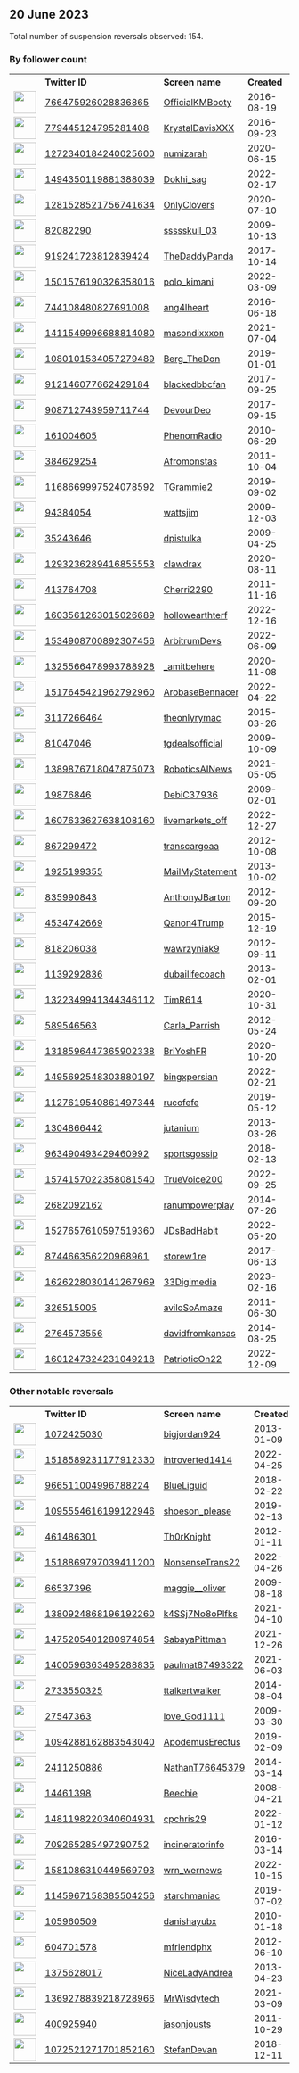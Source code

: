 
## 20 June 2023
Total number of suspension reversals observed: 154.

### By follower count
<table><tr><th></th><th align="left">Twitter ID</th><th align="left">Screen name</th>
<th align="left">Created</th><th align="left">Status</th><th align="left">Suspended</th><th align="left">Followers</th>
<tr><td><a href="https://pbs.twimg.com/profile_images/1628858706728304641/Bo1Ja5RW_normal.jpg"><img src="https://pbs.twimg.com/profile_images/1628858706728304641/Bo1Ja5RW_normal.jpg" width="40px" height="40px" align="center"/></a></td><td><a href="https://twitter.com/intent/user?user_id=766475926028836865">766475926028836865</a></td><td><a href="https://twitter.com/OfficialKMBooty">OfficialKMBooty</a></td><td>2016-08-19</td><td align="center"></td><td>2022-08-07</td><td>372082</td></tr>
<tr><td><a href="https://pbs.twimg.com/profile_images/1619407583516971008/pUXDet7T_normal.jpg"><img src="https://pbs.twimg.com/profile_images/1619407583516971008/pUXDet7T_normal.jpg" width="40px" height="40px" align="center"/></a></td><td><a href="https://twitter.com/intent/user?user_id=779445124795281408">779445124795281408</a></td><td><a href="https://twitter.com/KrystalDavisXXX">KrystalDavisXXX</a></td><td>2016-09-23</td><td align="center"></td><td>2022-08-07</td><td>130536</td></tr>
<tr><td><a href="https://pbs.twimg.com/profile_images/1551977555464314881/5ODa_6XO_normal.jpg"><img src="https://pbs.twimg.com/profile_images/1551977555464314881/5ODa_6XO_normal.jpg" width="40px" height="40px" align="center"/></a></td><td><a href="https://twitter.com/intent/user?user_id=1272340184240025600">1272340184240025600</a></td><td><a href="https://twitter.com/numizarah">numizarah</a></td><td>2020-06-15</td><td align="center"></td><td>2022-08-26</td><td>81911</td></tr>
<tr><td><a href="https://pbs.twimg.com/profile_images/1604352939748892673/01OL4_U-_normal.jpg"><img src="https://pbs.twimg.com/profile_images/1604352939748892673/01OL4_U-_normal.jpg" width="40px" height="40px" align="center"/></a></td><td><a href="https://twitter.com/intent/user?user_id=1494350119881388039">1494350119881388039</a></td><td><a href="https://twitter.com/Dokhi_sag">Dokhi_sag</a></td><td>2022-02-17</td><td align="center"></td><td>2023-03-26</td><td>78011</td></tr>
<tr><td><a href="https://pbs.twimg.com/profile_images/1665890518662799360/9K9W8p0t_normal.jpg"><img src="https://pbs.twimg.com/profile_images/1665890518662799360/9K9W8p0t_normal.jpg" width="40px" height="40px" align="center"/></a></td><td><a href="https://twitter.com/intent/user?user_id=1281528521756741634">1281528521756741634</a></td><td><a href="https://twitter.com/OnlyClovers">OnlyClovers</a></td><td>2020-07-10</td><td align="center"></td><td>2022-05-21</td><td>70655</td></tr>
<tr><td><a href="https://pbs.twimg.com/profile_images/1394664606082035715/cLMBhbnw_normal.jpg"><img src="https://pbs.twimg.com/profile_images/1394664606082035715/cLMBhbnw_normal.jpg" width="40px" height="40px" align="center"/></a></td><td><a href="https://twitter.com/intent/user?user_id=82082290">82082290</a></td><td><a href="https://twitter.com/ssssskull_03">ssssskull_03</a></td><td>2009-10-13</td><td align="center"></td><td>2023-05-12</td><td>63675</td></tr>
<tr><td><a href="https://pbs.twimg.com/profile_images/1665399878250532864/FEJWxglM_normal.jpg"><img src="https://pbs.twimg.com/profile_images/1665399878250532864/FEJWxglM_normal.jpg" width="40px" height="40px" align="center"/></a></td><td><a href="https://twitter.com/intent/user?user_id=919241723812839424">919241723812839424</a></td><td><a href="https://twitter.com/TheDaddyPanda">TheDaddyPanda</a></td><td>2017-10-14</td><td align="center"></td><td></td><td>51374</td></tr>
<tr><td><a href="https://pbs.twimg.com/profile_images/1622943407239725065/gY7FDZgD_normal.jpg"><img src="https://pbs.twimg.com/profile_images/1622943407239725065/gY7FDZgD_normal.jpg" width="40px" height="40px" align="center"/></a></td><td><a href="https://twitter.com/intent/user?user_id=1501576190326358016">1501576190326358016</a></td><td><a href="https://twitter.com/polo_kimani">polo_kimani</a></td><td>2022-03-09</td><td align="center"></td><td>2023-04-26</td><td>45642</td></tr>
<tr><td><a href="https://pbs.twimg.com/profile_images/1664044573264433153/KygO9gWo_normal.jpg"><img src="https://pbs.twimg.com/profile_images/1664044573264433153/KygO9gWo_normal.jpg" width="40px" height="40px" align="center"/></a></td><td><a href="https://twitter.com/intent/user?user_id=744108480827691008">744108480827691008</a></td><td><a href="https://twitter.com/ang4lheart">ang4lheart</a></td><td>2016-06-18</td><td align="center"></td><td>2022-10-14</td><td>42024</td></tr>
<tr><td><a href="https://pbs.twimg.com/profile_images/1448353875552083977/-YjXh572_normal.jpg"><img src="https://pbs.twimg.com/profile_images/1448353875552083977/-YjXh572_normal.jpg" width="40px" height="40px" align="center"/></a></td><td><a href="https://twitter.com/intent/user?user_id=1411549996688814080">1411549996688814080</a></td><td><a href="https://twitter.com/masondixxxon">masondixxxon</a></td><td>2021-07-04</td><td align="center"></td><td>2023-01-20</td><td>41240</td></tr>
<tr><td><a href="https://pbs.twimg.com/profile_images/1456293417433055232/FbI-WiYa_normal.jpg"><img src="https://pbs.twimg.com/profile_images/1456293417433055232/FbI-WiYa_normal.jpg" width="40px" height="40px" align="center"/></a></td><td><a href="https://twitter.com/intent/user?user_id=1080101534057279489">1080101534057279489</a></td><td><a href="https://twitter.com/Berg_TheDon">Berg_TheDon</a></td><td>2019-01-01</td><td align="center"></td><td>2023-06-12</td><td>35251</td></tr>
<tr><td><a href="https://pbs.twimg.com/profile_images/1616666879724224513/ZNk91WOh_normal.jpg"><img src="https://pbs.twimg.com/profile_images/1616666879724224513/ZNk91WOh_normal.jpg" width="40px" height="40px" align="center"/></a></td><td><a href="https://twitter.com/intent/user?user_id=912146077662429184">912146077662429184</a></td><td><a href="https://twitter.com/blackedbbcfan">blackedbbcfan</a></td><td>2017-09-25</td><td align="center"></td><td>2022-12-10</td><td>34427</td></tr>
<tr><td><a href="https://pbs.twimg.com/profile_images/1378397228465852418/BC2iAoKb_normal.jpg"><img src="https://pbs.twimg.com/profile_images/1378397228465852418/BC2iAoKb_normal.jpg" width="40px" height="40px" align="center"/></a></td><td><a href="https://twitter.com/intent/user?user_id=908712743959711744">908712743959711744</a></td><td><a href="https://twitter.com/DevourDeo">DevourDeo</a></td><td>2017-09-15</td><td align="center"></td><td></td><td>27133</td></tr>
<tr><td><a href="https://pbs.twimg.com/profile_images/696095966865154048/adtydekZ_normal.jpg"><img src="https://pbs.twimg.com/profile_images/696095966865154048/adtydekZ_normal.jpg" width="40px" height="40px" align="center"/></a></td><td><a href="https://twitter.com/intent/user?user_id=161004605">161004605</a></td><td><a href="https://twitter.com/PhenomRadio">PhenomRadio</a></td><td>2010-06-29</td><td align="center"></td><td>2023-06-14</td><td>24518</td></tr>
<tr><td><a href="https://pbs.twimg.com/profile_images/1574529978850590720/yGIlLS6v_normal.jpg"><img src="https://pbs.twimg.com/profile_images/1574529978850590720/yGIlLS6v_normal.jpg" width="40px" height="40px" align="center"/></a></td><td><a href="https://twitter.com/intent/user?user_id=384629254">384629254</a></td><td><a href="https://twitter.com/Afromonstas">Afromonstas</a></td><td>2011-10-04</td><td align="center"></td><td>2023-02-18</td><td>19844</td></tr>
<tr><td><a href="https://pbs.twimg.com/profile_images/1660379196659761152/oasiKTVy_normal.jpg"><img src="https://pbs.twimg.com/profile_images/1660379196659761152/oasiKTVy_normal.jpg" width="40px" height="40px" align="center"/></a></td><td><a href="https://twitter.com/intent/user?user_id=1168669997524078592">1168669997524078592</a></td><td><a href="https://twitter.com/TGrammie2">TGrammie2</a></td><td>2019-09-02</td><td align="center"></td><td>2023-06-15</td><td>19076</td></tr>
<tr><td><a href="https://pbs.twimg.com/profile_images/1078893424525434880/rWnigpDn_normal.jpg"><img src="https://pbs.twimg.com/profile_images/1078893424525434880/rWnigpDn_normal.jpg" width="40px" height="40px" align="center"/></a></td><td><a href="https://twitter.com/intent/user?user_id=94384054">94384054</a></td><td><a href="https://twitter.com/wattsjim">wattsjim</a></td><td>2009-12-03</td><td align="center"></td><td></td><td>17986</td></tr>
<tr><td><a href="https://pbs.twimg.com/profile_images/1332138481871593473/8B43PWXw_normal.jpg"><img src="https://pbs.twimg.com/profile_images/1332138481871593473/8B43PWXw_normal.jpg" width="40px" height="40px" align="center"/></a></td><td><a href="https://twitter.com/intent/user?user_id=35243646">35243646</a></td><td><a href="https://twitter.com/dpistulka">dpistulka</a></td><td>2009-04-25</td><td align="center"></td><td>2023-06-14</td><td>16855</td></tr>
<tr><td><a href="https://pbs.twimg.com/profile_images/1649664906046713856/O_-XysRx_normal.jpg"><img src="https://pbs.twimg.com/profile_images/1649664906046713856/O_-XysRx_normal.jpg" width="40px" height="40px" align="center"/></a></td><td><a href="https://twitter.com/intent/user?user_id=1293236289416855553">1293236289416855553</a></td><td><a href="https://twitter.com/clawdrax">clawdrax</a></td><td>2020-08-11</td><td align="center"></td><td>2022-10-15</td><td>16433</td></tr>
<tr><td><a href="https://pbs.twimg.com/profile_images/771520470885601280/kXekz2kJ_normal.jpg"><img src="https://pbs.twimg.com/profile_images/771520470885601280/kXekz2kJ_normal.jpg" width="40px" height="40px" align="center"/></a></td><td><a href="https://twitter.com/intent/user?user_id=413764708">413764708</a></td><td><a href="https://twitter.com/Cherri2290">Cherri2290</a></td><td>2011-11-16</td><td align="center">🔒</td><td>2023-06-06</td><td>16114</td></tr>
<tr><td><a href="https://pbs.twimg.com/profile_images/1633252317876166660/7Mc_KiYp_normal.jpg"><img src="https://pbs.twimg.com/profile_images/1633252317876166660/7Mc_KiYp_normal.jpg" width="40px" height="40px" align="center"/></a></td><td><a href="https://twitter.com/intent/user?user_id=1603561263015026689">1603561263015026689</a></td><td><a href="https://twitter.com/hollowearthterf">hollowearthterf</a></td><td>2022-12-16</td><td align="center"></td><td>2023-06-19</td><td>15899</td></tr>
<tr><td><a href="https://pbs.twimg.com/profile_images/1636368041188511745/CoZ-_TLh_normal.png"><img src="https://pbs.twimg.com/profile_images/1636368041188511745/CoZ-_TLh_normal.png" width="40px" height="40px" align="center"/></a></td><td><a href="https://twitter.com/intent/user?user_id=1534908700892307456">1534908700892307456</a></td><td><a href="https://twitter.com/ArbitrumDevs">ArbitrumDevs</a></td><td>2022-06-09</td><td align="center"></td><td>2023-03-28</td><td>15764</td></tr>
<tr><td><a href="https://pbs.twimg.com/profile_images/1670546308682117120/RQHS_Ovd_normal.jpg"><img src="https://pbs.twimg.com/profile_images/1670546308682117120/RQHS_Ovd_normal.jpg" width="40px" height="40px" align="center"/></a></td><td><a href="https://twitter.com/intent/user?user_id=1325566478993788928">1325566478993788928</a></td><td><a href="https://twitter.com/_amitbehere">_amitbehere</a></td><td>2020-11-08</td><td align="center"></td><td></td><td>10795</td></tr>
<tr><td><a href="https://pbs.twimg.com/profile_images/1658570063820083202/Yvy1uEjb_normal.jpg"><img src="https://pbs.twimg.com/profile_images/1658570063820083202/Yvy1uEjb_normal.jpg" width="40px" height="40px" align="center"/></a></td><td><a href="https://twitter.com/intent/user?user_id=1517645421962792960">1517645421962792960</a></td><td><a href="https://twitter.com/ArobaseBennacer">ArobaseBennacer</a></td><td>2022-04-22</td><td align="center"></td><td>2023-06-14</td><td>10671</td></tr>
<tr><td><a href="https://pbs.twimg.com/profile_images/1671131166382882817/Rp_eyrAB_normal.jpg"><img src="https://pbs.twimg.com/profile_images/1671131166382882817/Rp_eyrAB_normal.jpg" width="40px" height="40px" align="center"/></a></td><td><a href="https://twitter.com/intent/user?user_id=3117266464">3117266464</a></td><td><a href="https://twitter.com/theonlyrymac">theonlyrymac</a></td><td>2015-03-26</td><td align="center"></td><td></td><td>10432</td></tr>
<tr><td><a href="https://pbs.twimg.com/profile_images/1534933404143452162/OtO38BZq_normal.jpg"><img src="https://pbs.twimg.com/profile_images/1534933404143452162/OtO38BZq_normal.jpg" width="40px" height="40px" align="center"/></a></td><td><a href="https://twitter.com/intent/user?user_id=81047046">81047046</a></td><td><a href="https://twitter.com/tgdealsofficial">tgdealsofficial</a></td><td>2009-10-09</td><td align="center"></td><td>2023-06-14</td><td>10379</td></tr>
<tr><td><a href="https://pbs.twimg.com/profile_images/1392879518122012679/aG32Qshp_normal.jpg"><img src="https://pbs.twimg.com/profile_images/1392879518122012679/aG32Qshp_normal.jpg" width="40px" height="40px" align="center"/></a></td><td><a href="https://twitter.com/intent/user?user_id=1389876718047875073">1389876718047875073</a></td><td><a href="https://twitter.com/RoboticsAINews">RoboticsAINews</a></td><td>2021-05-05</td><td align="center"></td><td>2023-06-19</td><td>8047</td></tr>
<tr><td><a href="https://pbs.twimg.com/profile_images/1436689563620098048/CKAaGsKX_normal.jpg"><img src="https://pbs.twimg.com/profile_images/1436689563620098048/CKAaGsKX_normal.jpg" width="40px" height="40px" align="center"/></a></td><td><a href="https://twitter.com/intent/user?user_id=19876846">19876846</a></td><td><a href="https://twitter.com/DebiC37936">DebiC37936</a></td><td>2009-02-01</td><td align="center"></td><td></td><td>7148</td></tr>
<tr><td><a href="https://pbs.twimg.com/profile_images/1609127117354336257/WC_AJNsp_normal.jpg"><img src="https://pbs.twimg.com/profile_images/1609127117354336257/WC_AJNsp_normal.jpg" width="40px" height="40px" align="center"/></a></td><td><a href="https://twitter.com/intent/user?user_id=1607633627638108160">1607633627638108160</a></td><td><a href="https://twitter.com/livemarkets_off">livemarkets_off</a></td><td>2022-12-27</td><td align="center"></td><td>2023-06-17</td><td>6997</td></tr>
<tr><td><a href="https://pbs.twimg.com/profile_images/1277035920659750912/LROOw15k_normal.jpg"><img src="https://pbs.twimg.com/profile_images/1277035920659750912/LROOw15k_normal.jpg" width="40px" height="40px" align="center"/></a></td><td><a href="https://twitter.com/intent/user?user_id=867299472">867299472</a></td><td><a href="https://twitter.com/transcargoaa">transcargoaa</a></td><td>2012-10-08</td><td align="center"></td><td>2023-05-21</td><td>6248</td></tr>
<tr><td><a href="https://pbs.twimg.com/profile_images/1410554445453090817/xv9zzBf__normal.jpg"><img src="https://pbs.twimg.com/profile_images/1410554445453090817/xv9zzBf__normal.jpg" width="40px" height="40px" align="center"/></a></td><td><a href="https://twitter.com/intent/user?user_id=1925199355">1925199355</a></td><td><a href="https://twitter.com/MailMyStatement">MailMyStatement</a></td><td>2013-10-02</td><td align="center"></td><td>2023-06-17</td><td>6060</td></tr>
<tr><td><a href="https://pbs.twimg.com/profile_images/2630893056/a214518a5ba33afe2540306e4dccc35e_normal.jpeg"><img src="https://pbs.twimg.com/profile_images/2630893056/a214518a5ba33afe2540306e4dccc35e_normal.jpeg" width="40px" height="40px" align="center"/></a></td><td><a href="https://twitter.com/intent/user?user_id=835990843">835990843</a></td><td><a href="https://twitter.com/AnthonyJBarton">AnthonyJBarton</a></td><td>2012-09-20</td><td align="center"></td><td></td><td>5953</td></tr>
<tr><td><a href="https://pbs.twimg.com/profile_images/1674515646204223488/d7wPWt1Z_normal.jpg"><img src="https://pbs.twimg.com/profile_images/1674515646204223488/d7wPWt1Z_normal.jpg" width="40px" height="40px" align="center"/></a></td><td><a href="https://twitter.com/intent/user?user_id=4534742669">4534742669</a></td><td><a href="https://twitter.com/Qanon4Trump">Qanon4Trump</a></td><td>2015-12-19</td><td align="center"></td><td>2023-06-11</td><td>4915</td></tr>
<tr><td><a href="https://pbs.twimg.com/profile_images/378800000674963578/bc51a643e1ebfd5a081aa0d55c6c3103_normal.jpeg"><img src="https://pbs.twimg.com/profile_images/378800000674963578/bc51a643e1ebfd5a081aa0d55c6c3103_normal.jpeg" width="40px" height="40px" align="center"/></a></td><td><a href="https://twitter.com/intent/user?user_id=818206038">818206038</a></td><td><a href="https://twitter.com/wawrzyniak9">wawrzyniak9</a></td><td>2012-09-11</td><td align="center"></td><td>2023-06-19</td><td>4282</td></tr>
<tr><td><a href="https://pbs.twimg.com/profile_images/1229472438615969795/xSh9KA59_normal.jpg"><img src="https://pbs.twimg.com/profile_images/1229472438615969795/xSh9KA59_normal.jpg" width="40px" height="40px" align="center"/></a></td><td><a href="https://twitter.com/intent/user?user_id=1139292836">1139292836</a></td><td><a href="https://twitter.com/dubailifecoach">dubailifecoach</a></td><td>2013-02-01</td><td align="center"></td><td>2023-06-11</td><td>4190</td></tr>
<tr><td><a href="https://pbs.twimg.com/profile_images/1393583060789207044/RSMaA6ba_normal.jpg"><img src="https://pbs.twimg.com/profile_images/1393583060789207044/RSMaA6ba_normal.jpg" width="40px" height="40px" align="center"/></a></td><td><a href="https://twitter.com/intent/user?user_id=1322349941344346112">1322349941344346112</a></td><td><a href="https://twitter.com/TimR614">TimR614</a></td><td>2020-10-31</td><td align="center"></td><td>2023-06-15</td><td>4135</td></tr>
<tr><td><a href="https://pbs.twimg.com/profile_images/1438917280583360520/G13iUUDn_normal.jpg"><img src="https://pbs.twimg.com/profile_images/1438917280583360520/G13iUUDn_normal.jpg" width="40px" height="40px" align="center"/></a></td><td><a href="https://twitter.com/intent/user?user_id=589546563">589546563</a></td><td><a href="https://twitter.com/Carla_Parrish">Carla_Parrish</a></td><td>2012-05-24</td><td align="center"></td><td>2022-08-16</td><td>4047</td></tr>
<tr><td><a href="https://pbs.twimg.com/profile_images/1645372026394234881/5NKjhSeQ_normal.jpg"><img src="https://pbs.twimg.com/profile_images/1645372026394234881/5NKjhSeQ_normal.jpg" width="40px" height="40px" align="center"/></a></td><td><a href="https://twitter.com/intent/user?user_id=1318596447365902338">1318596447365902338</a></td><td><a href="https://twitter.com/BriYoshFR">BriYoshFR</a></td><td>2020-10-20</td><td align="center">🚫</td><td>2023-05-04</td><td>3539</td></tr>
<tr><td><a href="https://pbs.twimg.com/profile_images/1648946654312124418/rcUEb-UU_normal.jpg"><img src="https://pbs.twimg.com/profile_images/1648946654312124418/rcUEb-UU_normal.jpg" width="40px" height="40px" align="center"/></a></td><td><a href="https://twitter.com/intent/user?user_id=1495692548303880197">1495692548303880197</a></td><td><a href="https://twitter.com/bingxpersian">bingxpersian</a></td><td>2022-02-21</td><td align="center"></td><td>2023-05-22</td><td>3470</td></tr>
<tr><td><a href="https://pbs.twimg.com/profile_images/1128396043840737280/JFw4_q2m_normal.png"><img src="https://pbs.twimg.com/profile_images/1128396043840737280/JFw4_q2m_normal.png" width="40px" height="40px" align="center"/></a></td><td><a href="https://twitter.com/intent/user?user_id=1127619540861497344">1127619540861497344</a></td><td><a href="https://twitter.com/rucofefe">rucofefe</a></td><td>2019-05-12</td><td align="center"></td><td></td><td>3391</td></tr>
<tr><td><a href="https://pbs.twimg.com/profile_images/1556681409833668610/7k2qBq5-_normal.jpg"><img src="https://pbs.twimg.com/profile_images/1556681409833668610/7k2qBq5-_normal.jpg" width="40px" height="40px" align="center"/></a></td><td><a href="https://twitter.com/intent/user?user_id=1304866442">1304866442</a></td><td><a href="https://twitter.com/jutanium">jutanium</a></td><td>2013-03-26</td><td align="center">🔒</td><td>2023-06-01</td><td>3313</td></tr>
<tr><td><a href="https://pbs.twimg.com/profile_images/1661839977632919552/3V1-fHOd_normal.jpg"><img src="https://pbs.twimg.com/profile_images/1661839977632919552/3V1-fHOd_normal.jpg" width="40px" height="40px" align="center"/></a></td><td><a href="https://twitter.com/intent/user?user_id=963490493429460992">963490493429460992</a></td><td><a href="https://twitter.com/sportsgossip">sportsgossip</a></td><td>2018-02-13</td><td align="center"></td><td>2023-06-18</td><td>2861</td></tr>
<tr><td><a href="https://pbs.twimg.com/profile_images/1574159367141822465/xHHvikil_normal.jpg"><img src="https://pbs.twimg.com/profile_images/1574159367141822465/xHHvikil_normal.jpg" width="40px" height="40px" align="center"/></a></td><td><a href="https://twitter.com/intent/user?user_id=1574157022358081540">1574157022358081540</a></td><td><a href="https://twitter.com/TrueVoice200">TrueVoice200</a></td><td>2022-09-25</td><td align="center"></td><td>2023-06-12</td><td>2769</td></tr>
<tr><td><a href="https://pbs.twimg.com/profile_images/493001086886637568/Wmr_hEd2_normal.jpeg"><img src="https://pbs.twimg.com/profile_images/493001086886637568/Wmr_hEd2_normal.jpeg" width="40px" height="40px" align="center"/></a></td><td><a href="https://twitter.com/intent/user?user_id=2682092162">2682092162</a></td><td><a href="https://twitter.com/ranumpowerplay">ranumpowerplay</a></td><td>2014-07-26</td><td align="center"></td><td>2023-06-12</td><td>2637</td></tr>
<tr><td><a href="https://pbs.twimg.com/profile_images/1527658615376576518/dpi-scYg_normal.jpg"><img src="https://pbs.twimg.com/profile_images/1527658615376576518/dpi-scYg_normal.jpg" width="40px" height="40px" align="center"/></a></td><td><a href="https://twitter.com/intent/user?user_id=1527657610597519360">1527657610597519360</a></td><td><a href="https://twitter.com/JDsBadHabit">JDsBadHabit</a></td><td>2022-05-20</td><td align="center"></td><td>2023-06-16</td><td>2398</td></tr>
<tr><td><a href="https://pbs.twimg.com/profile_images/1443219280976171010/B4Bpr8-i_normal.jpg"><img src="https://pbs.twimg.com/profile_images/1443219280976171010/B4Bpr8-i_normal.jpg" width="40px" height="40px" align="center"/></a></td><td><a href="https://twitter.com/intent/user?user_id=874466356220968961">874466356220968961</a></td><td><a href="https://twitter.com/storew1re">storew1re</a></td><td>2017-06-13</td><td align="center"></td><td>2023-06-16</td><td>2261</td></tr>
<tr><td><a href="https://pbs.twimg.com/profile_images/1626228695143964672/6o-jtXdF_normal.png"><img src="https://pbs.twimg.com/profile_images/1626228695143964672/6o-jtXdF_normal.png" width="40px" height="40px" align="center"/></a></td><td><a href="https://twitter.com/intent/user?user_id=1626228030141267969">1626228030141267969</a></td><td><a href="https://twitter.com/33Digimedia">33Digimedia</a></td><td>2023-02-16</td><td align="center"></td><td>2023-06-16</td><td>2214</td></tr>
<tr><td><a href="https://pbs.twimg.com/profile_images/1661715165916659712/4qNsHUvb_normal.jpg"><img src="https://pbs.twimg.com/profile_images/1661715165916659712/4qNsHUvb_normal.jpg" width="40px" height="40px" align="center"/></a></td><td><a href="https://twitter.com/intent/user?user_id=326515005">326515005</a></td><td><a href="https://twitter.com/aviloSoAmaze">aviloSoAmaze</a></td><td>2011-06-30</td><td align="center"></td><td></td><td>2179</td></tr>
<tr><td><a href="https://pbs.twimg.com/profile_images/1664280408178180096/uukEquM3_normal.jpg"><img src="https://pbs.twimg.com/profile_images/1664280408178180096/uukEquM3_normal.jpg" width="40px" height="40px" align="center"/></a></td><td><a href="https://twitter.com/intent/user?user_id=2764573556">2764573556</a></td><td><a href="https://twitter.com/davidfromkansas">davidfromkansas</a></td><td>2014-08-25</td><td align="center"></td><td>2023-06-14</td><td>2173</td></tr>
<tr><td><a href="https://pbs.twimg.com/profile_images/1601248281086070784/77equoOz_normal.png"><img src="https://pbs.twimg.com/profile_images/1601248281086070784/77equoOz_normal.png" width="40px" height="40px" align="center"/></a></td><td><a href="https://twitter.com/intent/user?user_id=1601247324231049218">1601247324231049218</a></td><td><a href="https://twitter.com/PatrioticOn22">PatrioticOn22</a></td><td>2022-12-09</td><td align="center"></td><td>2023-06-15</td><td>2109</td></tr>
</table>

### Other notable reversals
<table><tr><th></th><th align="left">Twitter ID</th><th align="left">Screen name</th>
<th align="left">Created</th><th align="left">Status</th><th align="left">Suspended</th><th align="left">Followers</th>
<tr><td><a href="https://pbs.twimg.com/profile_images/1592944889414778881/WAOfWGKA_normal.jpg"><img src="https://pbs.twimg.com/profile_images/1592944889414778881/WAOfWGKA_normal.jpg" width="40px" height="40px" align="center"/></a></td><td><a href="https://twitter.com/intent/user?user_id=1072425030">1072425030</a></td><td><a href="https://twitter.com/bigjordan924">bigjordan924</a></td><td>2013-01-09</td><td align="center"></td><td>2022-12-12</td><td>309</td></tr>
<tr><td><a href="https://pbs.twimg.com/profile_images/1518589740831883264/s8rqttnP_normal.jpg"><img src="https://pbs.twimg.com/profile_images/1518589740831883264/s8rqttnP_normal.jpg" width="40px" height="40px" align="center"/></a></td><td><a href="https://twitter.com/intent/user?user_id=1518589231177912330">1518589231177912330</a></td><td><a href="https://twitter.com/introverted1414">introverted1414</a></td><td>2022-04-25</td><td align="center"></td><td>2022-12-19</td><td>179</td></tr>
<tr><td><a href="https://pbs.twimg.com/profile_images/1433882258969137166/pN7u5p-X_normal.jpg"><img src="https://pbs.twimg.com/profile_images/1433882258969137166/pN7u5p-X_normal.jpg" width="40px" height="40px" align="center"/></a></td><td><a href="https://twitter.com/intent/user?user_id=966511004996788224">966511004996788224</a></td><td><a href="https://twitter.com/BlueLiguid">BlueLiguid</a></td><td>2018-02-22</td><td align="center"></td><td>2022-10-30</td><td>31</td></tr>
<tr><td><a href="https://pbs.twimg.com/profile_images/1667710251351588866/mIXFRl8c_normal.jpg"><img src="https://pbs.twimg.com/profile_images/1667710251351588866/mIXFRl8c_normal.jpg" width="40px" height="40px" align="center"/></a></td><td><a href="https://twitter.com/intent/user?user_id=1095554616199122946">1095554616199122946</a></td><td><a href="https://twitter.com/shoeson_please">shoeson_please</a></td><td>2019-02-13</td><td align="center">🚫</td><td>2023-06-12</td><td>1221</td></tr>
<tr><td><a href="https://pbs.twimg.com/profile_images/1749044789/_1024_x_768__-_Leonardo_Da_Vinci__Vitruvian_Man_2_normal.jpg"><img src="https://pbs.twimg.com/profile_images/1749044789/_1024_x_768__-_Leonardo_Da_Vinci__Vitruvian_Man_2_normal.jpg" width="40px" height="40px" align="center"/></a></td><td><a href="https://twitter.com/intent/user?user_id=461486301">461486301</a></td><td><a href="https://twitter.com/Th0rKnight">Th0rKnight</a></td><td>2012-01-11</td><td align="center"></td><td>2023-06-16</td><td>385</td></tr>
<tr><td><a href="https://pbs.twimg.com/profile_images/1581055095521046529/5s06fE9m_normal.jpg"><img src="https://pbs.twimg.com/profile_images/1581055095521046529/5s06fE9m_normal.jpg" width="40px" height="40px" align="center"/></a></td><td><a href="https://twitter.com/intent/user?user_id=1518869797039411200">1518869797039411200</a></td><td><a href="https://twitter.com/NonsenseTrans22">NonsenseTrans22</a></td><td>2022-04-26</td><td align="center"></td><td>2022-11-21</td><td>65</td></tr>
<tr><td><a href="https://pbs.twimg.com/profile_images/1105667671289483264/zDaysQQR_normal.jpg"><img src="https://pbs.twimg.com/profile_images/1105667671289483264/zDaysQQR_normal.jpg" width="40px" height="40px" align="center"/></a></td><td><a href="https://twitter.com/intent/user?user_id=66537396">66537396</a></td><td><a href="https://twitter.com/maggie__oliver">maggie__oliver</a></td><td>2009-08-18</td><td align="center"></td><td>2023-04-04</td><td>312</td></tr>
<tr><td><a href="https://pbs.twimg.com/profile_images/1545413518639480832/_lKYOUQy_normal.jpg"><img src="https://pbs.twimg.com/profile_images/1545413518639480832/_lKYOUQy_normal.jpg" width="40px" height="40px" align="center"/></a></td><td><a href="https://twitter.com/intent/user?user_id=1380924868196192260">1380924868196192260</a></td><td><a href="https://twitter.com/k4SSj7No8oPlfks">k4SSj7No8oPlfks</a></td><td>2021-04-10</td><td align="center"></td><td>2023-06-11</td><td>1266</td></tr>
<tr><td><a href="https://pbs.twimg.com/profile_images/1594221714375852032/IFexA2iJ_normal.jpg"><img src="https://pbs.twimg.com/profile_images/1594221714375852032/IFexA2iJ_normal.jpg" width="40px" height="40px" align="center"/></a></td><td><a href="https://twitter.com/intent/user?user_id=1475205401280974854">1475205401280974854</a></td><td><a href="https://twitter.com/SabayaPittman">SabayaPittman</a></td><td>2021-12-26</td><td align="center"></td><td>2022-12-10</td><td>33</td></tr>
<tr><td><a href="https://pbs.twimg.com/profile_images/1443793985240186887/FS7PWVqZ_normal.jpg"><img src="https://pbs.twimg.com/profile_images/1443793985240186887/FS7PWVqZ_normal.jpg" width="40px" height="40px" align="center"/></a></td><td><a href="https://twitter.com/intent/user?user_id=1400596363495288835">1400596363495288835</a></td><td><a href="https://twitter.com/paulmat87493322">paulmat87493322</a></td><td>2021-06-03</td><td align="center"></td><td>2022-11-17</td><td>35</td></tr>
<tr><td><a href="https://pbs.twimg.com/profile_images/1603571266119778304/Jrx0_6NI_normal.jpg"><img src="https://pbs.twimg.com/profile_images/1603571266119778304/Jrx0_6NI_normal.jpg" width="40px" height="40px" align="center"/></a></td><td><a href="https://twitter.com/intent/user?user_id=2733550325">2733550325</a></td><td><a href="https://twitter.com/ttalkertwalker">ttalkertwalker</a></td><td>2014-08-04</td><td align="center"></td><td>2023-06-19</td><td>295</td></tr>
<tr><td><a href="https://pbs.twimg.com/profile_images/1221523548814168064/7KLAbdyR_normal.jpg"><img src="https://pbs.twimg.com/profile_images/1221523548814168064/7KLAbdyR_normal.jpg" width="40px" height="40px" align="center"/></a></td><td><a href="https://twitter.com/intent/user?user_id=27547363">27547363</a></td><td><a href="https://twitter.com/love_God1111">love_God1111</a></td><td>2009-03-30</td><td align="center"></td><td>2023-06-07</td><td>114</td></tr>
<tr><td><a href="https://pbs.twimg.com/profile_images/1670026777605840899/fzOCQdwV_normal.jpg"><img src="https://pbs.twimg.com/profile_images/1670026777605840899/fzOCQdwV_normal.jpg" width="40px" height="40px" align="center"/></a></td><td><a href="https://twitter.com/intent/user?user_id=1094288162883543040">1094288162883543040</a></td><td><a href="https://twitter.com/ApodemusErectus">ApodemusErectus</a></td><td>2019-02-09</td><td align="center"></td><td>2023-06-14</td><td>1018</td></tr>
<tr><td><a href="https://pbs.twimg.com/profile_images/1606915751662723073/wKhHaenJ_normal.jpg"><img src="https://pbs.twimg.com/profile_images/1606915751662723073/wKhHaenJ_normal.jpg" width="40px" height="40px" align="center"/></a></td><td><a href="https://twitter.com/intent/user?user_id=2411250886">2411250886</a></td><td><a href="https://twitter.com/NathanT76645379">NathanT76645379</a></td><td>2014-03-14</td><td align="center"></td><td>2023-06-03</td><td>29</td></tr>
<tr><td><a href="https://pbs.twimg.com/profile_images/461033407376412672/qlCVopwM_normal.jpeg"><img src="https://pbs.twimg.com/profile_images/461033407376412672/qlCVopwM_normal.jpeg" width="40px" height="40px" align="center"/></a></td><td><a href="https://twitter.com/intent/user?user_id=14461398">14461398</a></td><td><a href="https://twitter.com/Beechie">Beechie</a></td><td>2008-04-21</td><td align="center"></td><td>2023-01-24</td><td>18</td></tr>
<tr><td><a href="https://pbs.twimg.com/profile_images/1661090244765073426/kkLErXaM_normal.jpg"><img src="https://pbs.twimg.com/profile_images/1661090244765073426/kkLErXaM_normal.jpg" width="40px" height="40px" align="center"/></a></td><td><a href="https://twitter.com/intent/user?user_id=1481198220340604931">1481198220340604931</a></td><td><a href="https://twitter.com/cpchris29">cpchris29</a></td><td>2022-01-12</td><td align="center"></td><td>2023-06-18</td><td>1805</td></tr>
<tr><td><a href="https://pbs.twimg.com/profile_images/1596135696636338176/aYdV3nP9_normal.jpg"><img src="https://pbs.twimg.com/profile_images/1596135696636338176/aYdV3nP9_normal.jpg" width="40px" height="40px" align="center"/></a></td><td><a href="https://twitter.com/intent/user?user_id=709265285497290752">709265285497290752</a></td><td><a href="https://twitter.com/incineratorinfo">incineratorinfo</a></td><td>2016-03-14</td><td align="center"></td><td>2023-06-14</td><td>396</td></tr>
<tr><td><a href="https://pbs.twimg.com/profile_images/1581089581037801472/sOdZcPVT_normal.jpg"><img src="https://pbs.twimg.com/profile_images/1581089581037801472/sOdZcPVT_normal.jpg" width="40px" height="40px" align="center"/></a></td><td><a href="https://twitter.com/intent/user?user_id=1581086310449569793">1581086310449569793</a></td><td><a href="https://twitter.com/wrn_wernews">wrn_wernews</a></td><td>2022-10-15</td><td align="center"></td><td>2022-12-08</td><td>70</td></tr>
<tr><td><a href="https://pbs.twimg.com/profile_images/1467438824494034946/9mSk03ky_normal.jpg"><img src="https://pbs.twimg.com/profile_images/1467438824494034946/9mSk03ky_normal.jpg" width="40px" height="40px" align="center"/></a></td><td><a href="https://twitter.com/intent/user?user_id=1145967158385504256">1145967158385504256</a></td><td><a href="https://twitter.com/starchmaniac">starchmaniac</a></td><td>2019-07-02</td><td align="center"></td><td>2023-06-12</td><td>135</td></tr>
<tr><td><a href="https://pbs.twimg.com/profile_images/1429724334860476419/LaWBDd0Q_normal.jpg"><img src="https://pbs.twimg.com/profile_images/1429724334860476419/LaWBDd0Q_normal.jpg" width="40px" height="40px" align="center"/></a></td><td><a href="https://twitter.com/intent/user?user_id=105960509">105960509</a></td><td><a href="https://twitter.com/danishayubx">danishayubx</a></td><td>2010-01-18</td><td align="center"></td><td>2023-01-15</td><td>686</td></tr>
<tr><td><a href="https://pbs.twimg.com/profile_images/1225486280886231042/FBk9zcp4_normal.jpg"><img src="https://pbs.twimg.com/profile_images/1225486280886231042/FBk9zcp4_normal.jpg" width="40px" height="40px" align="center"/></a></td><td><a href="https://twitter.com/intent/user?user_id=604701578">604701578</a></td><td><a href="https://twitter.com/mfriendphx">mfriendphx</a></td><td>2012-06-10</td><td align="center"></td><td>2023-05-04</td><td>13</td></tr>
<tr><td><a href="https://pbs.twimg.com/profile_images/3566540830/e2dcb7a17a09dece621970bb9008307d_normal.jpeg"><img src="https://pbs.twimg.com/profile_images/3566540830/e2dcb7a17a09dece621970bb9008307d_normal.jpeg" width="40px" height="40px" align="center"/></a></td><td><a href="https://twitter.com/intent/user?user_id=1375628017">1375628017</a></td><td><a href="https://twitter.com/NiceLadyAndrea">NiceLadyAndrea</a></td><td>2013-04-23</td><td align="center"></td><td>2022-12-10</td><td>188</td></tr>
<tr><td><a href="https://pbs.twimg.com/profile_images/1369283224594219008/S87RvMTB_normal.jpg"><img src="https://pbs.twimg.com/profile_images/1369283224594219008/S87RvMTB_normal.jpg" width="40px" height="40px" align="center"/></a></td><td><a href="https://twitter.com/intent/user?user_id=1369278839218728966">1369278839218728966</a></td><td><a href="https://twitter.com/MrWisdytech">MrWisdytech</a></td><td>2021-03-09</td><td align="center"></td><td>2023-06-03</td><td>139</td></tr>
<tr><td><a href="https://pbs.twimg.com/profile_images/3207042116/22d1f9ed72f946a1396eaf172ac7ae72_normal.jpeg"><img src="https://pbs.twimg.com/profile_images/3207042116/22d1f9ed72f946a1396eaf172ac7ae72_normal.jpeg" width="40px" height="40px" align="center"/></a></td><td><a href="https://twitter.com/intent/user?user_id=400925940">400925940</a></td><td><a href="https://twitter.com/jasonjousts">jasonjousts</a></td><td>2011-10-29</td><td align="center"></td><td>2023-04-17</td><td>55</td></tr>
<tr><td><a href="https://pbs.twimg.com/profile_images/1674100769887223816/yHx4Dkwj_normal.jpg"><img src="https://pbs.twimg.com/profile_images/1674100769887223816/yHx4Dkwj_normal.jpg" width="40px" height="40px" align="center"/></a></td><td><a href="https://twitter.com/intent/user?user_id=1072521271701852160">1072521271701852160</a></td><td><a href="https://twitter.com/StefanDevan">StefanDevan</a></td><td>2018-12-11</td><td align="center"></td><td>2023-06-11</td><td>186</td></tr>
</table>

